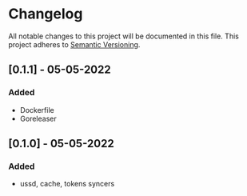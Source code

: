 # Changelog

All notable changes to this project will be documented in this file. This project adheres to [Semantic Versioning](https://semver.org/spec/v2.0.0.html).

## [0.1.1] - 05-05-2022

### Added

- Dockerfile
- Goreleaser

## [0.1.0] - 05-05-2022

### Added

- ussd, cache, tokens syncers
